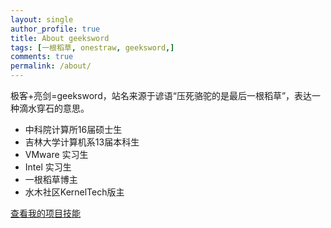 ```yaml
---
layout: single
author_profile: true
title: About geeksword
tags: [一根稻草, onestraw, geeksword,]
comments: true
permalink: /about/
---
```

极客+亮剑=geeksword，站名来源于谚语“压死骆驼的是最后一根稻草”，表达一种滴水穿石的意思。


* 中科院计算所16届硕士生
* 吉林大学计算机系13届本科生
* VMware 实习生
* Intel 实习生
* 一根稻草博主
* 水木社区KernelTech版主


<a markdown="0" href="{{ site.url }}/fullpage/" class="btn">查看我的项目技能</a>
